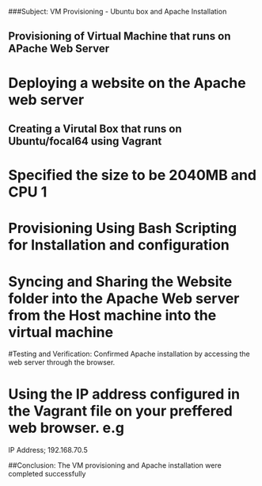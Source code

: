 ###Subject: VM Provisioning - Ubuntu box and Apache Installation


## Provisioning of Virtual Machine that runs on APache Web Server
# Deploying a website on the Apache web server

## Creating a Virutal Box that runs on Ubuntu/focal64 using Vagrant
# Specified the size to be 2040MB and CPU 1
# Provisioning Using Bash Scripting for Installation and configuration
# Syncing and Sharing the Website folder into the Apache Web server from the Host machine into the virtual machine

#Testing and Verification: Confirmed Apache installation by accessing the web server through the browser.
# Using the IP address configured in the Vagrant file on your preffered web browser. e.g
IP Address; 192.168.70.5

##Conclusion: The VM provisioning and Apache installation were completed successfully

